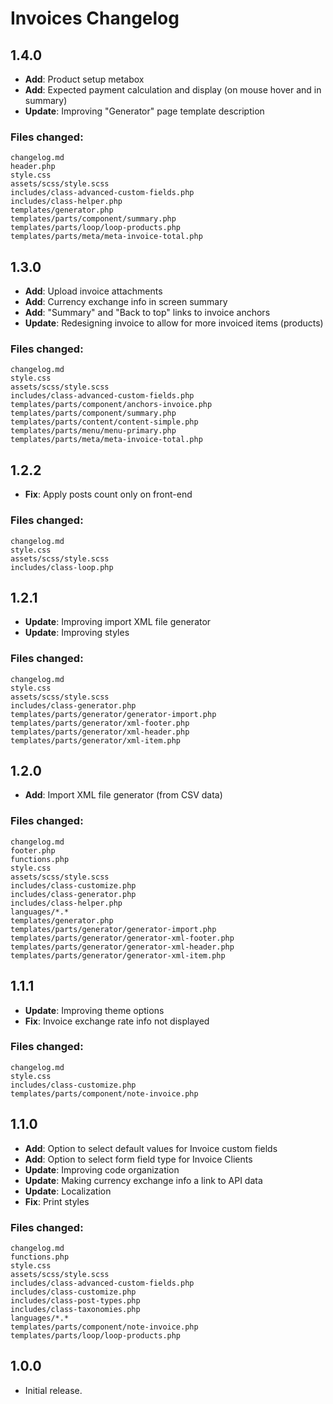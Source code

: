 # Invoices Changelog

## 1.4.0

* **Add**: Product setup metabox
* **Add**: Expected payment calculation and display (on mouse hover and in summary)
* **Update**: Improving "Generator" page template description

### Files changed:

	changelog.md
	header.php
	style.css
	assets/scss/style.scss
	includes/class-advanced-custom-fields.php
	includes/class-helper.php
	templates/generator.php
	templates/parts/component/summary.php
	templates/parts/loop/loop-products.php
	templates/parts/meta/meta-invoice-total.php


## 1.3.0

* **Add**: Upload invoice attachments
* **Add**: Currency exchange info in screen summary
* **Add**: "Summary" and "Back to top" links to invoice anchors
* **Update**: Redesigning invoice to allow for more invoiced items (products)

### Files changed:

	changelog.md
	style.css
	assets/scss/style.scss
	includes/class-advanced-custom-fields.php
	templates/parts/component/anchors-invoice.php
	templates/parts/component/summary.php
	templates/parts/content/content-simple.php
	templates/parts/menu/menu-primary.php
	templates/parts/meta/meta-invoice-total.php


## 1.2.2

* **Fix**: Apply posts count only on front-end

### Files changed:

	changelog.md
	style.css
	assets/scss/style.scss
	includes/class-loop.php


## 1.2.1

* **Update**: Improving import XML file generator
* **Update**: Improving styles

### Files changed:

	changelog.md
	style.css
	assets/scss/style.scss
	includes/class-generator.php
	templates/parts/generator/generator-import.php
	templates/parts/generator/xml-footer.php
	templates/parts/generator/xml-header.php
	templates/parts/generator/xml-item.php


## 1.2.0

* **Add**: Import XML file generator (from CSV data)

### Files changed:

	changelog.md
	footer.php
	functions.php
	style.css
	assets/scss/style.scss
	includes/class-customize.php
	includes/class-generator.php
	includes/class-helper.php
	languages/*.*
	templates/generator.php
	templates/parts/generator/generator-import.php
	templates/parts/generator/generator-xml-footer.php
	templates/parts/generator/generator-xml-header.php
	templates/parts/generator/generator-xml-item.php


## 1.1.1

* **Update**: Improving theme options
* **Fix**: Invoice exchange rate info not displayed

### Files changed:

	changelog.md
	style.css
	includes/class-customize.php
	templates/parts/component/note-invoice.php


## 1.1.0

* **Add**: Option to select default values for Invoice custom fields
* **Add**: Option to select form field type for Invoice Clients
* **Update**: Improving code organization
* **Update**: Making currency exchange info a link to API data
* **Update**: Localization
* **Fix**: Print styles

### Files changed:

	changelog.md
	functions.php
	style.css
	assets/scss/style.scss
	includes/class-advanced-custom-fields.php
	includes/class-customize.php
	includes/class-post-types.php
	includes/class-taxonomies.php
	languages/*.*
	templates/parts/component/note-invoice.php
	templates/parts/loop/loop-products.php


## 1.0.0

* Initial release.

